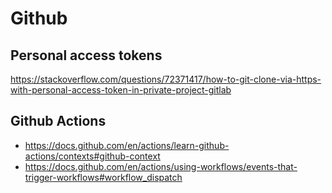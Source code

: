 # Github

## Personal access tokens
https://stackoverflow.com/questions/72371417/how-to-git-clone-via-https-with-personal-access-token-in-private-project-gitlab

## Github Actions
- https://docs.github.com/en/actions/learn-github-actions/contexts#github-context
- https://docs.github.com/en/actions/using-workflows/events-that-trigger-workflows#workflow_dispatch
